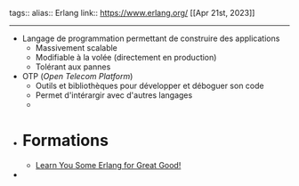 tags::
alias:: Erlang
link:: https://www.erlang.org/
[[Apr 21st, 2023]]
***

- Langage de programmation permettant de construire des applications
	- Massivement scalable
	- Modifiable à la volée (directement en production)
	- Tolérant aux pannes
- OTP (*Open Telecom Platform*)
	- Outils et bibliothèques pour développer et déboguer son code
	- Permet d'intérargir avec d'autres langages
	-
- # Formations
	- [Learn You Some Erlang for Great Good!](https://learnyousomeerlang.com/)
-
